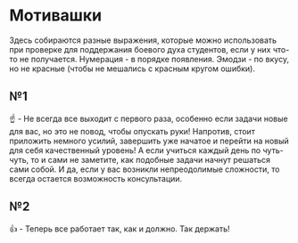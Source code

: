 # Мотивашки

Здесь собираются разные выражения, которые можно использовать при проверке для поддержания боевого духа студентов, если у них что-то не получается. Нумерация - в порядке появления. Эмодзи - по вкусу, но не красные (чтобы не мешались с красным кругом ошибки).


## №1

:point_up: - Не всегда все выходит с первого раза, особенно если задачи новые для вас, но это не повод, чтобы опускать руки! Напротив, стоит приложить немного усилий, завершить уже начатое и перейти на новый для себя качественный уровень! А если учиться каждый день по чуть-чуть, то и сами не заметите, как подобные задачи начнут решаться сами собой. И да, если у вас возникли непреодолимые сложности, то всегда остается возможность консультации.


## №2

:+1: - Теперь все работает так, как и должно. Так держать!

